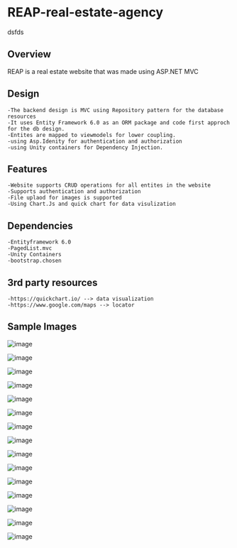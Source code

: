 # REAP-real-estate-agency
dsfds

## Overview  
  REAP is a real estate website that was made using ASP.NET MVC
  
## Design 
    -The backend design is MVC using Repository pattern for the database resources
    -It uses Entity Framework 6.0 as an ORM package and code first approch for the db design.
    -Entites are mapped to viewmodels for lower coupling.
    -using Asp.Idenity for authentication and authorization
    -using Unity containers for Dependency Injection.
  
  
## Features
    -Website supports CRUD operations for all entites in the website
    -Supports authentication and authorization
    -File uplaod for images is supported
    -Using Chart.Js and quick chart for data visulization
    
## Dependencies
    -Entityframework 6.0
    -PagedList.mvc
    -Unity Containers
    -bootstrap.chosen
    
## 3rd party resources
    -https://quickchart.io/ --> data visualization
    -https://www.google.com/maps --> locator
    
    
## Sample Images

![image](https://user-images.githubusercontent.com/53438581/114312133-f5ec3700-9ac7-11eb-9543-39eab4f1bec8.png)

![image](https://user-images.githubusercontent.com/53438581/114312146-013f6280-9ac8-11eb-9078-694fefbb4f37.png)

![image](https://user-images.githubusercontent.com/53438581/114312161-11efd880-9ac8-11eb-99ac-80fab08f993f.png)

![image](https://user-images.githubusercontent.com/53438581/114312177-20d68b00-9ac8-11eb-947e-e683c13c5f6b.png)

![image](https://user-images.githubusercontent.com/53438581/114312203-3b106900-9ac8-11eb-856d-419c40b86a32.png)

![image](https://user-images.githubusercontent.com/53438581/114312233-6004dc00-9ac8-11eb-9ab7-533b222d797f.png)

![image](https://user-images.githubusercontent.com/53438581/114312263-74e16f80-9ac8-11eb-8e3d-874163d06e11.png)

![image](https://user-images.githubusercontent.com/53438581/114312278-83c82200-9ac8-11eb-8827-b0cb2904a6b1.png)

![image](https://user-images.githubusercontent.com/53438581/114312296-9e020000-9ac8-11eb-96ac-51e464009ec5.png)

![image](https://user-images.githubusercontent.com/53438581/114312488-3e582480-9ac9-11eb-8a1a-c8ec1989af91.png)

![image](https://user-images.githubusercontent.com/53438581/114312499-4c0daa00-9ac9-11eb-8368-b5abb7344b59.png)

![image](https://user-images.githubusercontent.com/53438581/114312540-5c258980-9ac9-11eb-8e22-e912e34701a5.png)

![image](https://user-images.githubusercontent.com/53438581/114312562-66e01e80-9ac9-11eb-9f38-f42564d4d121.png)

![image](https://user-images.githubusercontent.com/53438581/114312630-a27ae880-9ac9-11eb-8c25-7eaa6f4fadc3.png)

![image](https://user-images.githubusercontent.com/53438581/114312642-ae66aa80-9ac9-11eb-82bf-ebe2243342be.png)

    
    

  
  
  


